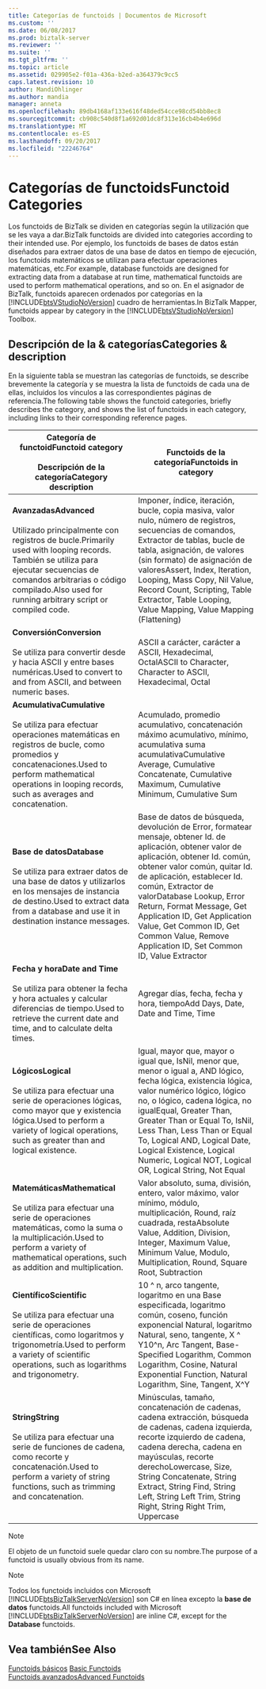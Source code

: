 ```yaml
---
title: Categorías de functoids | Documentos de Microsoft
ms.custom: ''
ms.date: 06/08/2017
ms.prod: biztalk-server
ms.reviewer: ''
ms.suite: ''
ms.tgt_pltfrm: ''
ms.topic: article
ms.assetid: 029905e2-f01a-436a-b2ed-a364379c9cc5
caps.latest.revision: 10
author: MandiOhlinger
ms.author: mandia
manager: anneta
ms.openlocfilehash: 89db4168af133e616f48ded54cce98cd54bb8ec8
ms.sourcegitcommit: cb908c540d8f1a692d01dc8f313e16cb4b4e696d
ms.translationtype: MT
ms.contentlocale: es-ES
ms.lasthandoff: 09/20/2017
ms.locfileid: "22246764"
---
```

# <a name="functoid-categories"></a><span data-ttu-id="3b2dd-102">Categorías de functoids</span><span class="sxs-lookup"><span data-stu-id="3b2dd-102">Functoid Categories</span></span>
<span data-ttu-id="3b2dd-103">Los functoids de BizTalk se dividen en categorías según la utilización que se les vaya a dar.</span><span class="sxs-lookup"><span data-stu-id="3b2dd-103">BizTalk functoids are divided into categories according to their intended use.</span></span> <span data-ttu-id="3b2dd-104">Por ejemplo, los functoids de bases de datos están diseñados para extraer datos de una base de datos en tiempo de ejecución, los functoids matemáticos se utilizan para efectuar operaciones matemáticas, etc.</span><span class="sxs-lookup"><span data-stu-id="3b2dd-104">For example, database functoids are designed for extracting data from a database at run time, mathematical functoids are used to perform mathematical operations, and so on.</span></span> <span data-ttu-id="3b2dd-105">En el asignador de BizTalk, functoids aparecen ordenados por categorías en la [!INCLUDE[btsVStudioNoVersion](../includes/btsvstudionoversion-md.md)] cuadro de herramientas.</span><span class="sxs-lookup"><span data-stu-id="3b2dd-105">In BizTalk Mapper, functoids appear by category in the [!INCLUDE[btsVStudioNoVersion](../includes/btsvstudionoversion-md.md)] Toolbox.</span></span> 

## <a name="categories--description"></a><span data-ttu-id="3b2dd-106">Descripción de la & categorías</span><span class="sxs-lookup"><span data-stu-id="3b2dd-106">Categories & description</span></span>
<span data-ttu-id="3b2dd-107">En la siguiente tabla se muestran las categorías de functoids, se describe brevemente la categoría y se muestra la lista de functoids de cada una de ellas, incluidos los vínculos a las correspondientes páginas de referencia.</span><span class="sxs-lookup"><span data-stu-id="3b2dd-107">The following table shows the functoid categories, briefly describes the category, and shows the list of functoids in each category, including links to their corresponding reference pages.</span></span>  
  
|<span data-ttu-id="3b2dd-108">Categoría de functoid</span><span class="sxs-lookup"><span data-stu-id="3b2dd-108">Functoid category</span></span> <br/><br/> <span data-ttu-id="3b2dd-109">Descripción de la categoría</span><span class="sxs-lookup"><span data-stu-id="3b2dd-109">Category description</span></span>|<span data-ttu-id="3b2dd-110">Functoids de la categoría</span><span class="sxs-lookup"><span data-stu-id="3b2dd-110">Functoids in category</span></span>|  
|---|---|  
|<span data-ttu-id="3b2dd-111">**Avanzadas**</span><span class="sxs-lookup"><span data-stu-id="3b2dd-111">**Advanced**</span></span> <br /><br /> <span data-ttu-id="3b2dd-112">Utilizado principalmente con registros de bucle.</span><span class="sxs-lookup"><span data-stu-id="3b2dd-112">Primarily used with looping records.</span></span> <span data-ttu-id="3b2dd-113">También se utiliza para ejecutar secuencias de comandos arbitrarias o código compilado.</span><span class="sxs-lookup"><span data-stu-id="3b2dd-113">Also used for running arbitrary script or compiled code.</span></span>|<span data-ttu-id="3b2dd-114">Imponer, índice, iteración, bucle, copia masiva, valor nulo, número de registros, secuencias de comandos, Extractor de tablas, bucle de tabla, asignación, de valores (sin formato) de asignación de valores</span><span class="sxs-lookup"><span data-stu-id="3b2dd-114">Assert, Index, Iteration, Looping, Mass Copy, Nil Value, Record Count, Scripting, Table Extractor, Table Looping, Value Mapping, Value Mapping (Flattening)</span></span>|  
|<span data-ttu-id="3b2dd-115">**Conversión**</span><span class="sxs-lookup"><span data-stu-id="3b2dd-115">**Conversion**</span></span> <br /><br /> <span data-ttu-id="3b2dd-116">Se utiliza para convertir desde y hacia ASCII y entre bases numéricas.</span><span class="sxs-lookup"><span data-stu-id="3b2dd-116">Used to convert to and from ASCII, and between numeric bases.</span></span>|<span data-ttu-id="3b2dd-117">ASCII a carácter, carácter a ASCII, Hexadecimal, Octal</span><span class="sxs-lookup"><span data-stu-id="3b2dd-117">ASCII to Character, Character to ASCII, Hexadecimal, Octal</span></span>|  
|<span data-ttu-id="3b2dd-118">**Acumulativa**</span><span class="sxs-lookup"><span data-stu-id="3b2dd-118">**Cumulative**</span></span> <br /><br /> <span data-ttu-id="3b2dd-119">Se utiliza para efectuar operaciones matemáticas en registros de bucle, como promedios y concatenaciones.</span><span class="sxs-lookup"><span data-stu-id="3b2dd-119">Used to perform mathematical operations in looping records, such as averages and concatenation.</span></span>|<span data-ttu-id="3b2dd-120">Acumulado, promedio acumulativo, concatenación máximo acumulativo, mínimo, acumulativa suma acumulativa</span><span class="sxs-lookup"><span data-stu-id="3b2dd-120">Cumulative Average, Cumulative Concatenate,  Cumulative Maximum, Cumulative Minimum, Cumulative Sum</span></span>|  
|<span data-ttu-id="3b2dd-121">**Base de datos**</span><span class="sxs-lookup"><span data-stu-id="3b2dd-121">**Database**</span></span> <br /><br /> <span data-ttu-id="3b2dd-122">Se utiliza para extraer datos de una base de datos y utilizarlos en los mensajes de instancia de destino.</span><span class="sxs-lookup"><span data-stu-id="3b2dd-122">Used to extract data from a database and use it in destination instance messages.</span></span>|<span data-ttu-id="3b2dd-123">Base de datos de búsqueda, devolución de Error, formatear mensaje, obtener Id. de aplicación, obtener valor de aplicación, obtener Id. común, obtener valor común, quitar Id. de aplicación, establecer Id. común, Extractor de valor</span><span class="sxs-lookup"><span data-stu-id="3b2dd-123">Database Lookup, Error Return, Format Message, Get Application ID, Get Application Value, Get Common ID, Get Common Value, Remove Application ID, Set Common ID, Value Extractor</span></span>|  
|<span data-ttu-id="3b2dd-124">**Fecha y hora**</span><span class="sxs-lookup"><span data-stu-id="3b2dd-124">**Date and Time**</span></span> <br /><br /> <span data-ttu-id="3b2dd-125">Se utiliza para obtener la fecha y hora actuales y calcular diferencias de tiempo.</span><span class="sxs-lookup"><span data-stu-id="3b2dd-125">Used to retrieve the current date and time, and to calculate delta times.</span></span>|<span data-ttu-id="3b2dd-126">Agregar días, fecha, fecha y hora, tiempo</span><span class="sxs-lookup"><span data-stu-id="3b2dd-126">Add Days, Date, Date and Time, Time</span></span>|  
|<span data-ttu-id="3b2dd-127">**Lógicos**</span><span class="sxs-lookup"><span data-stu-id="3b2dd-127">**Logical**</span></span> <br /><br /> <span data-ttu-id="3b2dd-128">Se utiliza para efectuar una serie de operaciones lógicas, como mayor que y existencia lógica.</span><span class="sxs-lookup"><span data-stu-id="3b2dd-128">Used to perform a variety of logical operations, such as greater than and logical existence.</span></span>|<span data-ttu-id="3b2dd-129">Igual, mayor que, mayor o igual que, IsNil, menor que, menor o igual a, AND lógico, fecha lógica, existencia lógica, valor numérico lógico, lógico no, o lógico, cadena lógica, no igual</span><span class="sxs-lookup"><span data-stu-id="3b2dd-129">Equal, Greater Than, Greater Than or Equal To, IsNil, Less Than, Less Than or Equal To, Logical AND, Logical Date, Logical Existence, Logical Numeric, Logical NOT, Logical OR, Logical String, Not Equal</span></span>|  
|<span data-ttu-id="3b2dd-130">**Matemáticas**</span><span class="sxs-lookup"><span data-stu-id="3b2dd-130">**Mathematical**</span></span> <br /><br /> <span data-ttu-id="3b2dd-131">Se utiliza para efectuar una serie de operaciones matemáticas, como la suma o la multiplicación.</span><span class="sxs-lookup"><span data-stu-id="3b2dd-131">Used to perform a variety of mathematical operations, such as addition and multiplication.</span></span>|<span data-ttu-id="3b2dd-132">Valor absoluto, suma, división, entero, valor máximo, valor mínimo, módulo, multiplicación, Round, raíz cuadrada, resta</span><span class="sxs-lookup"><span data-stu-id="3b2dd-132">Absolute Value, Addition, Division, Integer, Maximum Value, Minimum Value, Modulo, Multiplication, Round, Square Root, Subtraction</span></span>|  
|<span data-ttu-id="3b2dd-133">**Científico**</span><span class="sxs-lookup"><span data-stu-id="3b2dd-133">**Scientific**</span></span> <br /><br /> <span data-ttu-id="3b2dd-134">Se utiliza para efectuar una serie de operaciones científicas, como logaritmos y trigonometría.</span><span class="sxs-lookup"><span data-stu-id="3b2dd-134">Used to perform a variety of scientific operations, such as logarithms and trigonometry.</span></span>|<span data-ttu-id="3b2dd-135">10 ^ n, arco tangente, logaritmo en una Base especificada, logaritmo común, coseno, función exponencial Natural, logaritmo Natural, seno, tangente, X ^ Y</span><span class="sxs-lookup"><span data-stu-id="3b2dd-135">10^n, Arc Tangent, Base-Specified Logarithm, Common Logarithm, Cosine, Natural Exponential Function, Natural Logarithm, Sine, Tangent, X^Y</span></span>|  
|<span data-ttu-id="3b2dd-136">**String**</span><span class="sxs-lookup"><span data-stu-id="3b2dd-136">**String**</span></span> <br /><br /> <span data-ttu-id="3b2dd-137">Se utiliza para efectuar una serie de funciones de cadena, como recorte y concatenación.</span><span class="sxs-lookup"><span data-stu-id="3b2dd-137">Used to perform a variety of string functions, such as trimming and concatenation.</span></span>|<span data-ttu-id="3b2dd-138">Minúsculas, tamaño, concatenación de cadenas, cadena extracción, búsqueda de cadenas, cadena izquierda, recorte izquierdo de cadena, cadena derecha, cadena en mayúsculas, recorte derecho</span><span class="sxs-lookup"><span data-stu-id="3b2dd-138">Lowercase, Size, String Concatenate, String Extract, String Find, String Left, String Left Trim, String Right, String Right Trim, Uppercase</span></span>|  
  
> [!NOTE]
>  <span data-ttu-id="3b2dd-139">El objeto de un functoid suele quedar claro con su nombre.</span><span class="sxs-lookup"><span data-stu-id="3b2dd-139">The purpose of a functoid is usually obvious from its name.</span></span>  
  
> [!NOTE]
>  <span data-ttu-id="3b2dd-140">Todos los functoids incluidos con Microsoft [!INCLUDE[btsBizTalkServerNoVersion](../includes/btsbiztalkservernoversion-md.md)] son C# en línea excepto la **base de datos** functoids.</span><span class="sxs-lookup"><span data-stu-id="3b2dd-140">All functoids included with Microsoft [!INCLUDE[btsBizTalkServerNoVersion](../includes/btsbiztalkservernoversion-md.md)] are inline C#, except for the **Database** functoids.</span></span>  
  
## <a name="see-also"></a><span data-ttu-id="3b2dd-141">Vea también</span><span class="sxs-lookup"><span data-stu-id="3b2dd-141">See Also</span></span>  
 <span data-ttu-id="3b2dd-142">[Functoids básicos](../core/basic-functoids.md) </span><span class="sxs-lookup"><span data-stu-id="3b2dd-142">[Basic Functoids](../core/basic-functoids.md) </span></span>  
 [<span data-ttu-id="3b2dd-143">Functoids avanzados</span><span class="sxs-lookup"><span data-stu-id="3b2dd-143">Advanced Functoids</span></span>](../core/advanced-functoids.md)